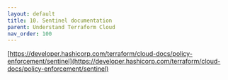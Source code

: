 ```yaml
---
layout: default
title: 10. Sentinel documentation
parent: Understand Terraform Cloud
nav_order: 100
---
```


[https://developer.hashicorp.com/terraform/cloud-docs/policy-enforcement/sentinel](https://developer.hashicorp.com/terraform/cloud-docs/policy-enforcement/sentinel)
